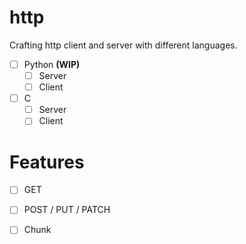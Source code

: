 # http
Crafting http client and server with different languages.

- [ ] Python **(WIP)**
  - [ ] Server
  - [ ] Client
- [ ] C
  - [ ] Server
  - [ ] Client

# Features

- [ ] GET
- [ ] POST / PUT / PATCH
- [ ] Chunk

